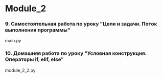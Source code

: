 # Module_2
### 9. Самостоятельная работа по уроку "Цели и задачи. Поток выполнения программы" 
main.py  
### 10. Домашняя работа по уроку "Условная конструкция. Операторы if, elif, else"   
module_2_2.py  
